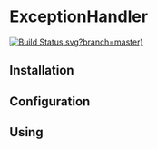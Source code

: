 ExceptionHandler
=====================

[![Build Status](https://travis-ci.org/xervice/exceptionhandler).svg?branch=master)](https://travis-ci.org/xervice/exceptionhandler)


Installation
-----------------


Configuration
-----------------


Using
-----------------
